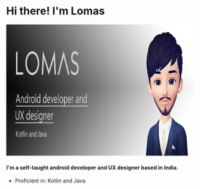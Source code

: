 # Hi there! I'm Lomas

<p align="center"> <img src="https://raw.githubusercontent.com/iamlomas/iamlomas/main/iamlomasheader.png?token=AOMEV6E6SPR4ZZJD4JQSE2LAY43RC" alt="iamlomas" height="350px"/></p>


#### **I'm a self-taught android developer and UX designer based in India.**

- Proficient in: Kotlin and Java


<!--
**iamlomas/iamlomas** is a ✨ _special_ ✨ repository because its `README.md` (this file) appears on your GitHub profile.

Here are some ideas to get you started:

- 🔭 I’m currently working on ...
- 🌱 I’m currently learning ...
- 👯 I’m looking to collaborate on ...
- 🤔 I’m looking for help with ...
- 💬 Ask me about ...
- 📫 How to reach me: ...
- 😄 Pronouns: ...
- ⚡ Fun fact: ...
-->
